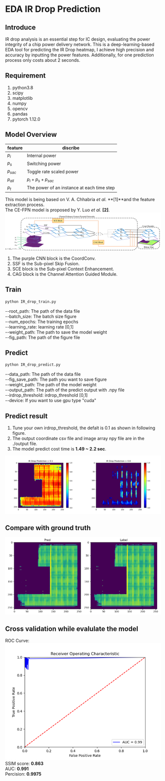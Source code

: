 # EDA IR Drop Prediction
<!-- ## Update
- 2023/08/04<br>
  Add the model overview and brief description.
- 2023/6/24<br>
  Add the IR_drop_train.py file. <br>
  Delete model weight<br>
  Get model weight at [GoogleDrive](https://drive.google.com/drive/folders/1ZscqJsUbKuphnyAL7LrQXB62dC6uc9fs?usp=sharing) -->
## Introduce
IR drop analysis is an essential step for IC design, evaluating the power integrity of a chip power delivery network.
This is a deep-learning-based EDA tool for predicting the IR Drop heatmap, I achieve high precision and accuracy by inputting the power features. 
Additionally, for one prediction process only costs about 2 seconds.
## Requirement
1. python3.8
2. scipy
3. matplotlib
4. numpy
5. opencv
6. pandas
7. pytorch 1.12.0
## Model Overview
|feature         | discribe                   |
|------------------|-----------------------|
| $p_{i}$        | Internal power               |
| $p_{s}$ | Switching power              |
| $p_{sac}$ | Toggle rate scaled power         |
| $p_{all}$ | $p_{i}+p_{s}+p_{sac}$     |
|$p_{t}$    |The power of an instance at each time step | 


This model is being based on V. A. Chhabria *et al.* **[1]**and the feature extraction process.<br>
The CE-FPN model is proposed by Y. Luo *et al.* **[2]**.
![image](https://github.com/ycchen218/EDA-IRdrop-Prediction/blob/master/git_image/IRdrop_model.png)
1. The purple CNN block is the CoordConv.
2. SSF is the Sub-pixel Skip Fusion.
3. SCE block is the Sub-pixel Context Enhancement.
4. CAG block is the Channel Attention Guided Module.
## Train
```markdown
python IR_drop_train.py
```
--root_path: The path of the data file <br>
--batch_size: The batch size figure <br>
--num_epochs: The training epochs <br>
--learning_rate: learning rate [0,1] <br>
--weight_path: The path to save the model weight <br>
--fig_path: The path of the figure file <br>
## Predict
```markdown
python IR_drop_predict.py
```
--data_path: The path of the data file <br>
--fig_save_path: The path you want to save figure <br>
--weight_path: The path of the model weight <br>
--output_path: The path of the predict output with .npy file <br>
--irdrop_threshold: irdrop_threshold [0,1] <br>
--device: If you want to use gpu type "cuda" <br>
## Predict result
1. Tune your own irdrop_threshold, the defalt is 0.1 as shown in following figure.
2. The output coordinate csv file and image array npy file are in the ./output file.
3. The model predict cost time is **1.49 ~ 2.2 sec**.

![image](https://github.com/ycchen218/EDA-IRdrop-Prediction/blob/master/git_image/predict.png)
## Compare with ground truth
![image](https://github.com/ycchen218/EDA-IRDrop-Prediction/blob/master/git_image/test_compare.png)
## Cross validation while evalulate the model
ROC Curve:<br>
![image](https://github.com/ycchen218/EDA-IRDrop-Prediction/blob/master/git_image/ROC_curve.png)<br>
SSIM score: **0.863** <br>
AUC: **0.991** <br>
Percision: **0.9975** <br>
<!-- by pytorch_msssim.SSIM<br>
by the same metrics code as [CircuitNet](https://github.com/circuitnet/CircuitNet)
## Reference
```markdown
[1] V. A. Chhabria, Y. Zhang, H. Ren, B. Keller, and S. S. Sapatnekar, "Mavirec: mL-aided vectored ir-drop estimation and classification," *Design, Automation & Test in Europe Conference & Exhibition*, pp. 1825-1828, 2021.
[2] Y. Luo, X. Cao, J. Zhang, X. Cao, F. Guo, H. Shen, T. Wang, and Q. Feng, "Ce-fpn: enhancing channel information for object detection," ArXiv Computer Vision and Pattern Recognition, pp. 1-9, 2021.
``` -->
